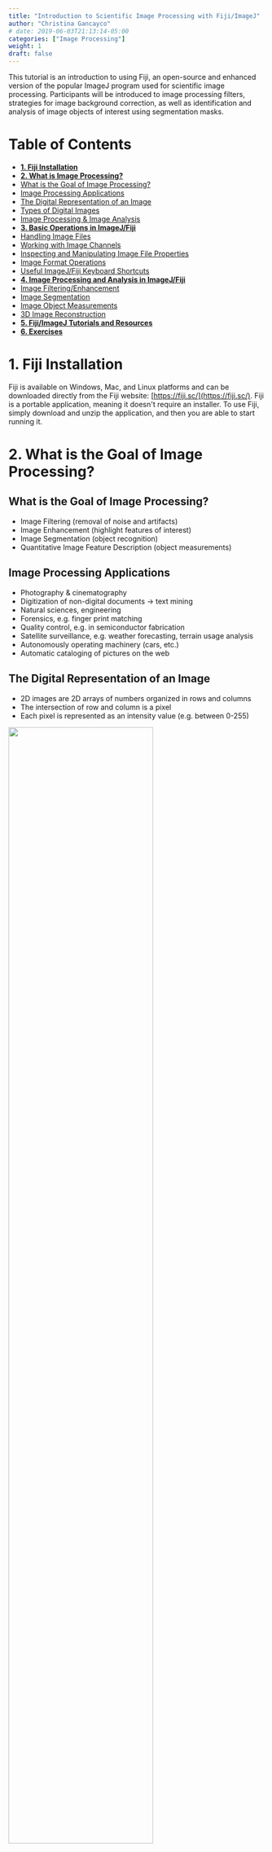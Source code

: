 ```yaml
---
title: "Introduction to Scientific Image Processing with Fiji/ImageJ"
author: "Christina Gancayco"
# date: 2019-06-03T21:13:14-05:00
categories: ["Image Processing"]
weight: 1
draft: false
---
```


<p class="lead">This tutorial is an introduction to using Fiji, an open-source and enhanced 
version of the popular ImageJ program used for scientific image processing. Participants 
will be introduced to image processing filters, strategies for image background correction, 
as well as identification and analysis of image objects of interest using segmentation masks.</p>

# Table of Contents
* [**1. Fiji Installation**](#fiji-installation)
* [**2. What is Image Processing?**](#image-processing-overview)
* [What is the Goal of Image Processing?](#goals)
* [Image Processing Applications](#applications)
* [The Digital Representation of an Image](#digital-representation)
* [Types of Digital Images](#types-digital-images)
* [Image Processing & Image Analysis](#image-processing-analysis)
* [**3. Basic Operations in ImageJ/Fiji**](#basic-operations)
* [Handling Image Files](#handling-image-files)
* [Working with Image Channels](#image-channels)
* [Inspecting and Manipulating Image File Properties](#inspecting-and-manipulating)
* [Image Format Operations](#image-format-operations)
* [Useful ImageJ/Fiji Keyboard Shortcuts](#keyboard-shortcuts)
* [**4. Image Processing and Analysis in ImageJ/Fiji**](#image-processing-analysis-imagej-fiji)
* [Image Filtering/Enhancement](#image-filtering-enhancement)
* [Image Segmentation](#image-segmentation)
* [Image Object Measurements](#image-object-measurements)
* [3D Image Reconstruction](#3d-image-reconstruction)
* [**5. Fiji/ImageJ Tutorials and Resources**](#fiji-imagej-tutorials-resources)
* [**6. Exercises**](#exercises)

# <a name="fiji-installation">1. Fiji Installation</a>

Fiji is available on Windows, Mac, and Linux platforms and can be downloaded directly 
from the Fiji website: [https://fiji.sc/](https://fiji.sc/). Fiji is a portable application, 
meaning it doesn't require an installer. To use Fiji, simply download and unzip the application, 
and then you are able to start running it.


# <a name="image-processing-overview">2. What is the Goal of Image Processing?</a>


## <a name="goals">What is the Goal of Image Processing?</a>

* Image Filtering (removal of noise and artifacts)
* Image Enhancement (highlight features of interest)
* Image Segmentation (object recognition)
* Quantitative Image Feature Description (object measurements)

## <a name="applications">Image Processing Applications</a>

* Photography & cinematography
* Digitization of non-digital documents -> text mining
* Natural sciences, engineering
* Forensics, e.g. finger print matching
* Quality control, e.g. in semiconductor fabrication
* Satellite surveillance, e.g. weather forecasting, terrain usage analysis
* Autonomously operating machinery (cars, etc.)
* Automatic cataloging of pictures on the web

## <a name="digital-representation">The Digital Representation of an Image</a>

* 2D images are 2D arrays of numbers organized in rows and columns
* The intersection of row and column is a pixel
* Each pixel is represented as an intensity value (e.g. between 0-255)

<img src=/images/intro-fiji-1.png style="height:75%;width:75%"></img>

## <a name="types-digital-images">Types of Digital Images</a>

<img src=/images/intro-fiji-2.png style="height:75%;width:75%"></img>

## <a name="image-processing-analysis">Image Processing & Analysis</a>

<img src=/images/intro-fiji-3.png style="height:75%;width:75%"></img>

# <a name="basic-operations">3. Basic Operations in ImageJ/Fiji</a>

* [Handling Image Files](#handling-image-files)
* [Working with Image Channels (splitting, merging, LUTs)](#image-channels)
* [Inspecting and Manipulating Image File Properties](#inspecting-and-manipulating)
* [Image Format Operations (cropping, file format conversion...)](#image-format-operations)


## <a name="handling-image-files">Handling Image Files</a>

### Images and Image Stacks in Fiji

<img src=/images/intro-fiji-4.png style="height:75%;width:75%"></img>

## <a name="image-channels">Working with Image Channels</a>

### Manipulating Image Channel Colors

1. **File** > **Open Samples** > **Mitosis (26MB, 5D stack)**

2. **Image** > **Color** > **Channels Tool…**

3. Change from **Composite** to **Color**, move channel slider

4. Uncheck selected channels

5. Change from **Composite** to **Color**, move channel slider

6. Change to “**Grayscale**”

7. Change back to **Color**, Click **More >>**, select new color

8. Change to **Composite** mode

<img src=/images/intro-fiji-5.png style="height:40%;width:40%"></img>

### Manipulating multi-channel Composite and RGB Images: Splitting Channels

1. **File** > **Open Samples** > **Mitosis (26MB, 5D stack)**

2. Go to: **Image** > **Color** > **Split Channels**

<img src=/images/intro-fiji-6.png style="height:40%;width:40%"></img>

### Merging Channels

1. Go to **File** > **Open Samples** > **Fluorescent Cells**.

2. Go to **Image** > **Color** > **Split Channels**.

3. Go to **Image** > **Color** > **Merge Channels**.

4. Select channels as shown, click **OK**.

<img src=/images/intro-fiji-7.png style="height:75%;width:75%"></img>

### Changing Image Color Assignment and Merging Channels into Composite Images

The color representation in 8-bit and 16-bit images is defined by a color Lookup Table (LUT)

**Single channel image**:

* **Image** > **Color** > **Lookup Tables** 

* **Image** > **Lookup Tables**

**Multi-channel image**: 

* **Image** > **Color** > **Channels Tools**

Images displayed in different images can be ***merged*** into multi-channel composite images.  The input ***images need to be of the same type*** (either 8-bit or 16-bit pixel encoding).

## <a name="inspecting-and-manipulating">Inspecting and Manipulating Image File Properties</a>

### Extracting Channels and Creating a Montage

1. Close All Image Windows: **File** > **Close All**.

2. **File** > **Open Samples** > **Fluorescent Cells.**

3. **Image** > **Color** > **Split Channels.**

4. Close **Blue** Image.

5. Select **Red** Image.

6. **Image** > **Lookup Tables** > **Grays**.

7. Select **Green** Image.

8. **Image** > **Lookup Tables** > **Grays**.

9. **Image** > **Color** > **Merge Channels** (green and red channel) select **Keep Sources**.

10. For each of the three images: a) Select first grayscale image, b) **Image** > **Type** > **RGB Color**

11. **Image** > **Stacks** > **Images to Stack**.

12. **Image** > **Stacks** > **Make Montage**.(Columns: 3, Scale factor: 1.0)

<img src=/images/intro-fiji-8.png style="height:75%;width:75%"></img>

## <a name="image-format-operations">Image Format Operations</a>

### Image Size: Cropping

1. Click **Rectangular selection icon**, then draw rectangular box in image.

2. Menu: **Image** -> **Crop** (This crops image to size of rectangular selection box)

<img src=/images/intro-fiji-8.png style="height:75%;width:75%"></img>

### Defining Image Scale

1. Go to **Analyze** > **Set Scale...**

* If **Global** is checked, the new scale (or scale removal) operation is **applied to all open images**.

<img src=/images/intro-fiji-10.png style="height:75%;width:75%"></img>

### Adding a Scale Bar

* The **Overlay** ***will not affect the pixel values*** of the image region under the scale bar.  It is **non-destructive**.

* Saving the image in TIF format retains the non-destructive overlay.

* Saving the image in JPG format burns the overlay into the image.

1. Go to **Analyze** > **Tools** > **Scale Bar...**

2. Go to **Image** > **Overlay** > **Show Overlay/Hide Overlay**

<img src=/images/intro-fiji-11.png style="height:75%;width:75%"></img>

## <a name="keyboard-shortcuts">Useful ImageJ/Fiji Keyboard Shortcuts</a>

| Shortcut             | Operation                    |
| --------             |  --------                    |
| **Ctrl + I**         | Show image file info         |
| **Ctrl + Shift + D** | Duplicate current image      |
| **Ctrl + Shift + X** | Crop image                   |
| **Ctrl + Shift + I** | Invert image                 |
| **Ctrl + A**         | Select All (entire image)    |
| **Ctrl + Shift + A** | Deselect marked region       |
| **Ctrl + M**         | Measure (in selected region) |
| **Ctrl + T**         | Add selection to ROI Manager |

\*On a Mac, use the Command key instead of the Ctrl key.

# <a name="image-processing-analysis-imagej-fiji">4. Image Processing and Analysis in ImageJ/Fiji</a>

* [Image Filtering/Enhancement](#image-filtering-enchancement)

* [Image Segmentation](#image-segmentation)

* [Image Object Measurements](#image-object-measurements)

* [3D Image Reconstruction](#3d-image-reconstruction)

<img src=/images/intro-fiji-12.png style="height:75%;width:75%"></img>

## <a name="image-filtering-enhancement">Image Filtering/Enhancement</a>

### Applying Filters: Noise Removal

Image noise is an undesirable by-product of image capture that adds spurious and extraneous information.

<img src=/images/intro-fiji-13.png style="height:60%;width:60%"></img>

### Comparing Average, Median, Gaussian, and Unsharp Filters

1. Open image file **noisy_image.tif**.

2. Create three copies of the image file: **(Ctrl + Shift + D)**

3. Apply a different filter on each image: 	**(Process -> Filters)**

4. Experiment with settings and click **Preview**.

<img src=/images/intro-fiji-14.png style="height:30%;width:30%"></img>

<img src=/images/intro-fiji-15.png style="height:60%;width:60%"></img>


| Filter        | Effect                                          |
| ------        | ------                                          |
| Mean          | Smoothing, noise spills into neighboring pixels |
| Gaussian Blur | Smoothing, some edge preservation               |
| Median        | Removes outliers, not linear                    |
| Unsharp Mask  | Sharpens edges, amplifies noise                 |


### How Do Filters Work?

#### Comparing Average (Mean) and Median Filters
**Mean**: Replaces pixel value with average value in kernel region

**Median**: Replaces pixel value with median value in kernel region

<img src=/images/intro-fiji-16.png style="height:60%;width:60%"></img>

## <a name="image-segmentation">Image Segmentation</a>

## <a name="image-object-measurements">Image Object Measurements</a>

## <a name="3d-image-reconstruction">3D Image Reconstruction</a>

# <a name="fiji-image-j-tutorials-resources">5. Fiji/ImageJ Tutorials and Resources</a>

# <a name="exercises">6. Exercises</a>

















